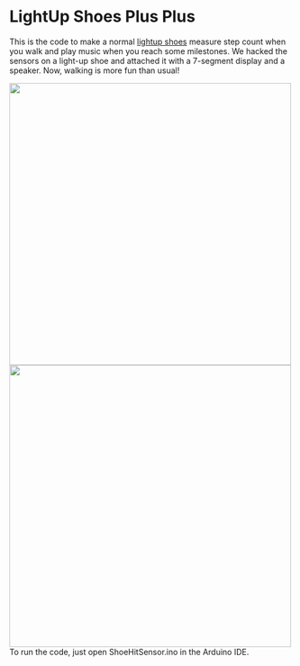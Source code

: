 # LightUp Shoes Plus Plus

This is the code to make a normal [lightup shoes](http://www.amazon.com/gp/product/B00M0CIM0Q/ref=oh_aui_detailpage_o09_s00?ie=UTF8&psc=1) measure step count when you walk and play music when you reach some milestones. We hacked the sensors on a light-up shoe and attached it with a 7-segment display and a speaker. Now, walking is more fun than usual!

<img style="float: left; width: 500px;" src="https://raw.githubusercontent.com/karthikbadam/LightUp-Shoes-PlusPlus/master/ShoesbyDre.png">

<img style="float: left; width: 500px;" src="https://raw.githubusercontent.com/karthikbadam/LightUp-Shoes-PlusPlus/master/lightup_shoe3.png">

To run the code, just open ShoeHitSensor.ino in the Arduino IDE. 





